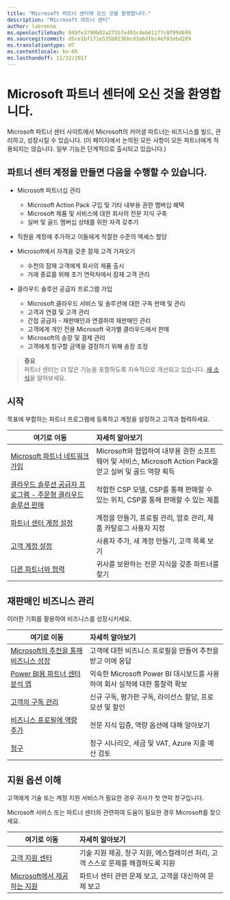 ```yaml
---
title: "Microsoft 파트너 센터에 오신 것을 환영합니다."
description: "Microsoft 파트너 센터"
author: labrenne
ms.openlocfilehash: 049fe3790b02a2755fe493c4eb611f7c0f99d699
ms.sourcegitcommit: d5ce1bf171e535b0236bcd1e6dfbc4ef01ebd209
ms.translationtype: HT
ms.contentlocale: ko-KR
ms.lasthandoff: 11/22/2017
---
```

# <a name="welcome-to-the-microsoft-partner-center"></a>Microsoft 파트너 센터에 오신 것을 환영합니다.

Microsoft 파트너 센터 사이트에서 Microsoft의 커머셜 파트너는 비즈니스를 빌드, 관리하고, 성장시킬 수 있습니다. (이 페이지에서 논의된 모든 사항이 모든 파트너에게 적용되지는 않습니다. 일부 기능은 단계적으로 출시되고 있습니다.)

## <a name="create-an-account-on-partner-center-to"></a>파트너 센터 계정을 만들면 다음을 수행할 수 있습니다.

-   Microsoft 파트너십 관리
    -   Microsoft Action Pack 구입 및 기타 내부용 권한 멤버십 혜택 
    -   Microsoft 제품 및 서비스에 대한 회사의 전문 지식 구축
    -   실버 및 골드 멤버십 상태를 위한 자격 갖추기

-   직원을 계정에 추가하고 이들에게 적절한 수준의 액세스 할당

-   Microsoft에서 자격을 갖춘 잠재 고객 가져오기 
    -   수천의 잠재 고객에게 회사의 제품 출시
    -   거래 종료를 위해 초기 연락처에서 잠재 고객 관리 

-   클라우드 솔루션 공급자 프로그램 가입
    -   Microsoft 클라우드 서비스 및 솔루션에 대한 구독 판매 및 관리       
    -   고객과 연결 및 고객 관리
    -   간접 공급자 - 재판매인과 연결하여 재판매인 관리    
    -   고객에게 개인 전용 Microsoft 국가별 클라우드에서 판매 
    -   Microsoft의 송장 및 결제 관리
    -   고객에게 청구할 금액을 결정하기 위해 송장 조정
   

>**중요**<br>
파트너 센터는 더 많은 기능을 포함하도록 지속적으로 개선되고 있습니다. [새 소식](whats-new-in-pc.md)을 알아보세요.


## <a name="get-started"></a>시작

목표에 부합하는 파트너 프로그램에 등록하고 계정을 설정하고 고객과 협력하세요.

| **여기로 이동**  | **자세히 알아보기**  |
|------------|:-------------|
|[Microsoft 파트너 네트워크 가입](mpn-overview.md)|Microsoft와 협업하여 내부용 권한 소프트웨어 및 서비스, Microsoft Action Pack을 얻고 실버 및 골드 역량 획득 |
|[클라우드 솔루션 공급자 프로그램 - 주문형 클라우드 솔루션 판매](csp-overview.md) | 적합한 CSP 모델, CSP를 통해 판매할 수 있는 위치, CSP를 통해 판매할 수 있는 제품 |
|[파트너 센터 계정 설정](partner-center-account-setup.md)|계정을 만들기, 프로필 관리, 암호 관리, 제품 카탈로그 사용자 지정 |
|[고객 계정 설정](customer-accounts.md)|사용자 추가, 새 계정 만들기, 고객 목록 보기 |
|[다른 파트너와 협력](work-with-other-partners.md)|귀사를 보완하는 전문 지식을 갖춘 파트너를 찾기 |

## <a name="manage-your-reseller-business"></a>재판매인 비즈니스 관리

이러한 기회를 활용하여 비즈니스를 성장시키세요.

| **여기로 이동**  |**자세히 알아보기**   |
|------------|:-------------|
|[Microsoft의 추천을 통해 비즈니스 성장](referrals.md)|고객에 대한 비즈니스 프로필을 만들어 추천을 받고 이에 응답|
|[Power BI용 파트너 센터 분석 앱](power-bi-app-for-direct-partners.md)| 익숙한 Microsoft Power BI 대시보드를 사용하여 회사 실적에 대한 통찰력 확보|
|[고객의 구독 관리](customer-subscriptions.md)|신규 구독, 평가판 구독, 라이선스 할당, 프로모션 및 할인|
|[비즈니스 프로필에 역량 추가](learn-about-competencies.md)|전문 지식 입증, 역량 옵션에 대해 알아보기|
|[청구](billing.md)|청구 시나리오, 세금 및 VAT, Azure 지출 예산 검토 |

## <a name="understand-your-support-options"></a>지원 옵션 이해

고객에게 기술 또는 계정 지원 서비스가 필요한 경우 귀사가 첫 연락 창구입니다.

Microsoft 서비스 또는 파트너 센터와 관련하여 도움이 필요한 경우 Microsoft를 찾으세요. 

| **여기로 이동**  | **자세히 알아보기**  |
|------------|:-------------|
|[고객 지원 센터](customer-support.md)|기술 지원 제공, 청구 지원, 에스컬레이션 처리, 고객 스스로 문제를 해결하도록 지원|
|[Microsoft에서 제공하는 지원](support-from-microsoft.md)|파트너 센터 관련 문제 보고, 고객을 대신하여 문제 보고|
